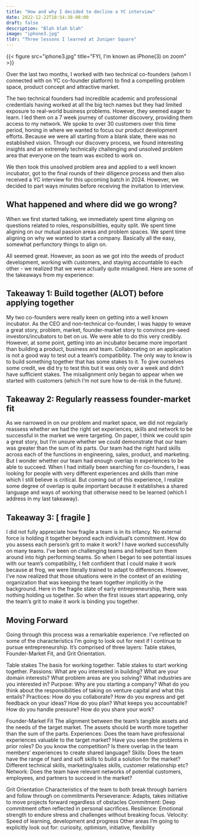```yaml
---
title: "How and why I decided to decline a YC interview"
date: 2022-12-22T18:54:38-08:00
draft: false
description: "Blah blah blah"
image: "iphone3.jpg"
tldr: "Three lessons I learned at Juniper Square"
---
```


{{< figure src="iphone3.jpg" title="FYI, I'm known as iPhone(3) on zoom" >}}

Over the last two months, I worked with two technical co-founders (whom I connected with on YC co-founder platform) to find a compelling problem space, product concept and attractive market.

The two technical founders had incredible academic and professional credentials having worked at all the big tech names but they had limited exposure to real-world business problems. However, they seemed eager to learn. I led them on a 7 week journey of customer discovery, providing them access to my network. We spoke to over 30 customers over this time period, honing in where we wanted to focus our product development efforts. Because we were all starting from a blank slate, there was no established vision. Through our discovery process, we found interesting insights and an extremely technically challenging and unsolved problem area that everyone on the team was excited to work on. 

We then took this unsolved problem area and applied to a well known incubator, got to the final rounds of their diligence process and then also received a YC interview for this upcoming batch in 2024. However, we decided to part ways minutes before receiving the invitation to interview.

## What happened and where did we go wrong?

When we first started talking, we immediately spent time aligning on questions related to roles, responsibilities, equity split. We spent time aligning on our mutual passion areas and problem spaces. We spent time aligning on why we wanted to start a company. Basically all the easy, somewhat perfunctory things to align on.

All seemed great. However, as soon as we got into the weeds of product development, working with customers, and staying accountable to each other - we realized that we were actually quite misaligned. Here are some of the takeaways from my experience:
 
## Takeaway 1: Build together (ALOT) before applying together

My two co-founders were really keen on getting into a well known incubator. As the CEO and non-technical co-founder, I was happy to weave a great story, problem, market, founder-market story to convince pre-seed investors/incubators to bet on us. We were able to do this very credibly. However, at some point, getting into an incubator became more important than building a product, business and team. Collaborating on an application is not a good way to test out a team’s compatibility. The only way to know is to build something together that has some stakes to it. To give ourselves some credit, we did try to test this but it was only over a week and didn’t have sufficient stakes. The misalignment only began to appear when we started with customers (which I’m not sure how to de-risk in the future).

## Takeaway 2: Regularly reassess founder-market fit 

As we narrowed in on our problem and market space, we did not regularly reassess whether we had the right set experiences, skills and network to be successful in the market we were targeting. On paper, I think we could spin a great story, but I’m unsure whether we could demonstrate that our team was greater than the sum of its parts. Our team had the right hard skills across each of the functions in engineering, sales, product, and marketing. But I wonder whether our team had enough overlap in experiences to be able to succeed. When I had initially been searching for co-founders, I was looking for people with very different experiences and skills than mine which I still believe is critical. But coming out of this experience, I realize some degree of overlap is quite important because it establishes a shared language and ways of working that otherwise need to be learned (which I address in my last takeaway).

## Takeaway 3: [ fragile ]

I did not fully appreciate how fragile a team is in its infancy. No external force is holding it together beyond each individual’s commitment. How do you assess each person’s grit to make it work? I have worked successfully on many teams. I’ve been on challenging teams and helped turn them around into high performing teams. So when I began to see potential issues with our team’s compatibility, I felt confident that I could make it work because at frog, we were literally trained to adapt to differences. However, I’ve now realized that those situations were in the context of an existing organization that was keeping the team together implicitly in the background. Here in the fragile state of early entrepreneurship, there was nothing holding us together. So when the first issues start appearing, only the team’s grit to make it work is binding you together.

## Moving Forward

Going through this process was a remarkable experience. I’ve reflected on some of the characteristics I’m going to look out for next if I continue to pursue entrepreneurship. It’s comprised of three layers: Table stakes, Founder-Market Fit, and Grit Orientation.


Table stakes
The basis for working together. Table stakes to start working together.
Passions: What are you interested in building? What are your domain interests? What problem areas are you solving? What industries are you interested in?
Purpose: Why are you starting a company? What do you think about the responsibilities of taking on venture capital and what this entails?
Practices: How do you collaborate? How do you express and get feedback on your ideas? How do you plan? What keeps you accountable? How do you handle pressure? How do you share your work?

Founder-Market Fit
The alignment between the team’s tangible assets and the needs of the target market. The assets should be worth more together than the sum of the parts. 
Experiences: Does the team have professional experiences valuable to the target market? Have you seen the problems in prior roles? Do you know the competition? Is there overlap in the team members’ experiences to create shared language?
Skills: Does the team have the range of hard and soft skills to build a solution for the market? Different technical skills, marketing/sales skills, customer relationship etc?
Network: Does the team have relevant networks of potential customers, employees, and partners to succeed in the market? 

Grit Orientation 
Characteristics of the team to both break through barriers and follow through on commitments 
Perseverance: Adapts, takes initiative to move projects forward regardless of obstacles
Commitment: Deep commitment often reflected in personal sacrifices.
Resilience: Emotional strength to endure stress and challenges without breaking focus.
Velocity: Speed of learning, development and progress
Other areas I’m going to explicitly look out for: curiosity, optimism, initiative, flexibility 
